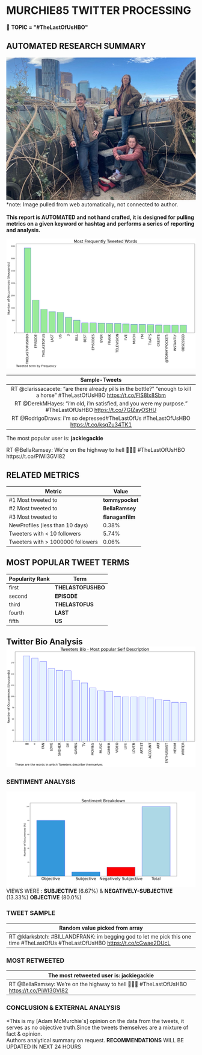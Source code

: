 # MURCHIE85 TWITTER PROCESSING 
&#x1F34E; **TOPIC = "#TheLastOfUsHBO"**

## AUTOMATED RESEARCH SUMMARY

![image](assets/2023-01-30hashtagImage.png)*note: Image pulled from web automatically, not connected to author.
<br></br>
<b> This report is AUTOMATED and not hand crafted, it is designed for pulling metrics on a given keyword or hashtag and performs a series of reporting and analysis.</b>



![image](assets/2023-01-30TWEETS.png)



|                **Sample-Tweets**        |
| :-------------: |
| RT @clarissacacete: “are there already pills in the bottle?” “enough to kill a horse” #TheLastOfUsHBO https://t.co/FlS8lx8Sbm |
| RT @DerekMHayes: “i’m old, i’m satisfied, and you were my purpose.” #TheLastOfUsHBO https://t.co/7GIZayOSHU |
| RT @RodrigoDraws: i'm so depressed#TheLastOfUs #TheLastOfUsHBO https://t.co/ksqZu34TK1 |

The most popular user is: **jackiegackie**
<div class="alert alert-block alert-danger"> RT @BellaRamsey: We’re on the highway to hell 🤘🏻💥 #TheLastOfUsHBO https://t.co/PiWI3GVI82</div>

## RELATED METRICS<br>
| Metric | Value |
| ------------- | ------------- |
| #1 Most tweeted to  | **tommypocket** |
| #2 Most tweeted to  | **BellaRamsey** |
| #3 Most tweeted to  | **flanaganfilm** |
| NewProfiles (less than 10 days) | 0.38%  |
| Tweeters with < 10 followers  | 5.74%|
| Tweeters with > 1000000 followers  | 0.06%  |



## MOST POPULAR TWEET TERMS 


| Popularity Rank  | Term |
| ------------- | ------------- |
| first  | **THELASTOFUSHBO**  |
| second  | **EPISODE**  |
| third  | **THELASTOFUS** |
| fourth  | **LAST**  |
| fifth  | **US**  |


## Twitter Bio Analysis![image](assets/2023-01-30BIO.png)
### SENTIMENT ANALYSIS
![image](assets/2023-01-30sentiment.png)
VIEWS WERE : **SUBJECTIVE**  (6.67%) & **NEGATIVELY-SUBJECTIVE** (13.33%) **OBJECTIVE** (80.0%)

### TWEET SAMPLE 
| Random value picked from array |
| ------------- |
|RT @klarksbtch: #BILLANDFRANK: im begging god to let me pick this one time #TheLastOfUs #TheLastOfUsHBO https://t.co/cGwae2DUcL |

### MOST RETWEETED 

| The most retweeted user is: **jackiegackie**  |
| ------------- |
| RT @BellaRamsey: We’re on the highway to hell 🤘🏻💥 #TheLastOfUsHBO https://t.co/PiWI3GVI82 |

### CONCLUSION & EXTERNAL ANALYSIS

*This is my [Adam McMurchie`s] opinion on the data from the tweets, it serves as no objective truth.Since the tweets themselves are a mixture of fact & opinion.<br>
Authors analytical summary on request.
**RECOMMENDATIONS** WILL BE UPDATED IN NEXT  24 HOURS <br>